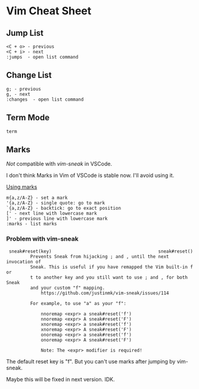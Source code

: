 # Vim Cheat Sheet
## Jump List 
```
<C + o> - previous
<C + i> - next
:jumps  - open list command
```
## Change List
```
g; - previous
g, - next
:changes  - open list command
```
## Term Mode
```
term
```
## Marks
*Not* compatible with *vim-sneak* in VSCode. 

I don't think Marks in Vim of VSCode is stable now. I'll avoid using it. 

[Using marks](https://vim.fandom.com/wiki/Using_marks)
```
m{a,z/A-Z} - set a mark
'{a,z/A-Z} - single quote: go to mark
`{a,z/A-Z} - backtick: go to exact position
[' - next line with lowercase mark
]' - previous line with lowercase mark
:marks - list marks
```
### Problem with vim-sneak
```
 sneak#reset(key)                                        sneak#reset()
         Prevents Sneak from hijacking ; and , until the next invocation of
         Sneak. This is useful if you have remapped the Vim built-in f or
         t to another key and you still want to use ; and , for both Sneak
         and your custom "f" mapping.
             https://github.com/justinmk/vim-sneak/issues/114

         For example, to use "a" as your "f":

             nnoremap <expr> a sneak#reset('f')
             nnoremap <expr> A sneak#reset('F')
             xnoremap <expr> a sneak#reset('f')
             xnoremap <expr> A sneak#reset('F')
             onoremap <expr> a sneak#reset('f')
             onoremap <expr> A sneak#reset('F')

             Note: The <expr> modifier is required!
```
The default reset key is "f". But you can't use marks after jumping by vim-sneak. 

Maybe this will be fixed in next version. IDK. 